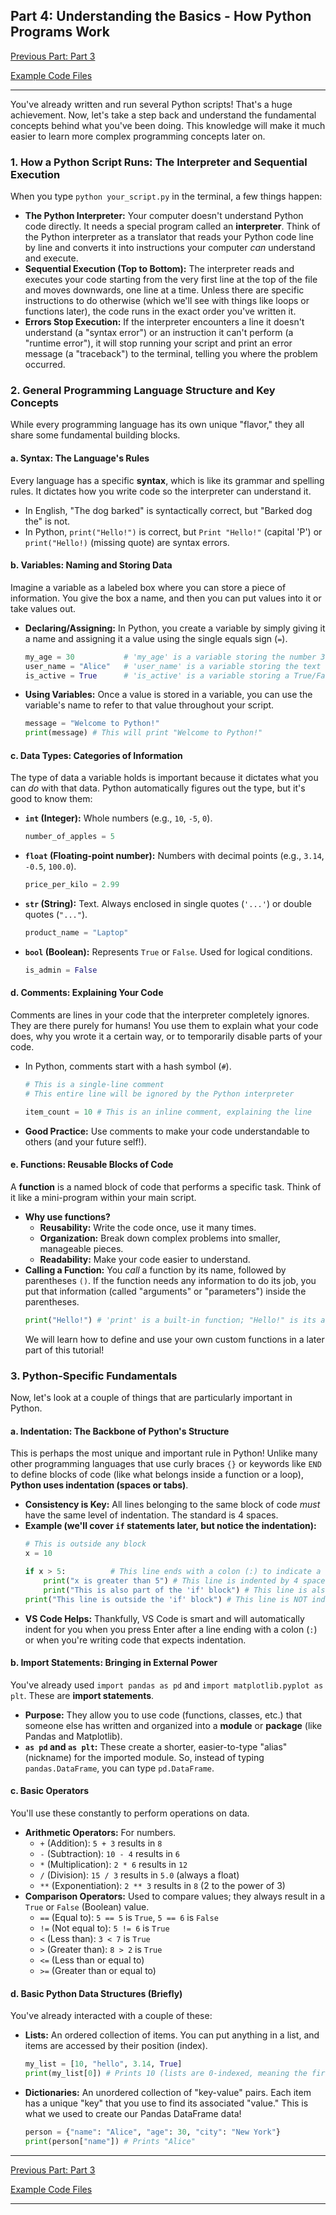 ## Part 4: Understanding the Basics - How Python Programs Work

[Previous Part: Part 3](Part%203%20-%20Your%20first%20python%20scripts%20-%20%22Hello%2C%20Data!%22.md)

[Example Code Files](../Section%201%20-%20Getting%20Started/example_code)

---


You've already written and run several Python scripts! That's a huge achievement. Now, let's take a step back and understand the fundamental concepts behind what you've been doing. This knowledge will make it much easier to learn more complex programming concepts later on.

### 1. How a Python Script Runs: The Interpreter and Sequential Execution

When you type `python your_script.py` in the terminal, a few things happen:

* **The Python Interpreter:** Your computer doesn't understand Python code directly. It needs a special program called an **interpreter**. Think of the Python interpreter as a translator that reads your Python code line by line and converts it into instructions your computer *can* understand and execute.
* **Sequential Execution (Top to Bottom):** The interpreter reads and executes your code starting from the very first line at the top of the file and moves downwards, one line at a time. Unless there are specific instructions to do otherwise (which we'll see with things like loops or functions later), the code runs in the exact order you've written it.
* **Errors Stop Execution:** If the interpreter encounters a line it doesn't understand (a "syntax error") or an instruction it can't perform (a "runtime error"), it will stop running your script and print an error message (a "traceback") to the terminal, telling you where the problem occurred.

### 2. General Programming Language Structure and Key Concepts

While every programming language has its own unique "flavor," they all share some fundamental building blocks.

#### a. Syntax: The Language's Rules

Every language has a specific **syntax**, which is like its grammar and spelling rules. It dictates how you write code so the interpreter can understand it.

* In English, "The dog barked" is syntactically correct, but "Barked dog the" is not.
* In Python, `print("Hello!")` is correct, but `Print "Hello!"` (capital 'P') or `print("Hello!)` (missing quote) are syntax errors.

#### b. Variables: Naming and Storing Data

Imagine a variable as a labeled box where you can store a piece of information. You give the box a name, and then you can put values into it or take values out.

* **Declaring/Assigning:** In Python, you create a variable by simply giving it a name and assigning it a value using the single equals sign (`=`).
    ```python
    my_age = 30           # 'my_age' is a variable storing the number 30
    user_name = "Alice"   # 'user_name' is a variable storing the text "Alice"
    is_active = True      # 'is_active' is a variable storing a True/False value
    ```
* **Using Variables:** Once a value is stored in a variable, you can use the variable's name to refer to that value throughout your script.
    ```python
    message = "Welcome to Python!"
    print(message) # This will print "Welcome to Python!"
    ```

#### c. Data Types: Categories of Information

The type of data a variable holds is important because it dictates what you can *do* with that data. Python automatically figures out the type, but it's good to know them:

* **`int` (Integer):** Whole numbers (e.g., `10`, `-5`, `0`).
    ```python
    number_of_apples = 5
    ```
* **`float` (Floating-point number):** Numbers with decimal points (e.g., `3.14`, `-0.5`, `100.0`).
    ```python
    price_per_kilo = 2.99
    ```
* **`str` (String):** Text. Always enclosed in single quotes (`'...'`) or double quotes (`"..."`).
    ```python
    product_name = "Laptop"
    ```
* **`bool` (Boolean):** Represents `True` or `False`. Used for logical conditions.
    ```python
    is_admin = False
    ```

#### d. Comments: Explaining Your Code

Comments are lines in your code that the interpreter completely ignores. They are there purely for humans! You use them to explain what your code does, why you wrote it a certain way, or to temporarily disable parts of your code.

* In Python, comments start with a hash symbol (`#`).
    ```python
    # This is a single-line comment
    # This entire line will be ignored by the Python interpreter

    item_count = 10 # This is an inline comment, explaining the line
    ```
* **Good Practice:** Use comments to make your code understandable to others (and your future self!).

#### e. Functions: Reusable Blocks of Code

A **function** is a named block of code that performs a specific task. Think of it like a mini-program within your main script.

* **Why use functions?**
    * **Reusability:** Write the code once, use it many times.
    * **Organization:** Break down complex problems into smaller, manageable pieces.
    * **Readability:** Make your code easier to understand.
* **Calling a Function:** You *call* a function by its name, followed by parentheses `()`. If the function needs any information to do its job, you put that information (called "arguments" or "parameters") inside the parentheses.
    ```python
    print("Hello!") # 'print' is a built-in function; "Hello!" is its argument
    ```
    We will learn how to define and use your own custom functions in a later part of this tutorial!

### 3. Python-Specific Fundamentals

Now, let's look at a couple of things that are particularly important in Python.

#### a. Indentation: The Backbone of Python's Structure

This is perhaps the most unique and important rule in Python! Unlike many other programming languages that use curly braces `{}` or keywords like `END` to define blocks of code (like what belongs inside a function or a loop), **Python uses indentation (spaces or tabs)**.

* **Consistency is Key:** All lines belonging to the same block of code *must* have the same level of indentation. The standard is 4 spaces.
* **Example (we'll cover `if` statements later, but notice the indentation):**
    ```python
    # This is outside any block
    x = 10

    if x > 5:          # This line ends with a colon (:) to indicate a new block is starting
        print("x is greater than 5") # This line is indented by 4 spaces
        print("This is also part of the 'if' block") # This line is also indented by 4 spaces
    print("This line is outside the 'if' block") # This line is NOT indented, so it runs after the 'if' block finishes
    ```
* **VS Code Helps:** Thankfully, VS Code is smart and will automatically indent for you when you press Enter after a line ending with a colon (`:`) or when you're writing code that expects indentation.

#### b. Import Statements: Bringing in External Power

You've already used `import pandas as pd` and `import matplotlib.pyplot as plt`. These are **import statements**.

* **Purpose:** They allow you to use code (functions, classes, etc.) that someone else has written and organized into a **module** or **package** (like Pandas and Matplotlib).
* **`as pd` and `as plt`:** These create a shorter, easier-to-type "alias" (nickname) for the imported module. So, instead of typing `pandas.DataFrame`, you can type `pd.DataFrame`.

#### c. Basic Operators

You'll use these constantly to perform operations on data.

* **Arithmetic Operators:** For numbers.
    * `+` (Addition): `5 + 3` results in `8`
    * `-` (Subtraction): `10 - 4` results in `6`
    * `*` (Multiplication): `2 * 6` results in `12`
    * `/` (Division): `15 / 3` results in `5.0` (always a float)
    * `**` (Exponentiation): `2 ** 3` results in `8` (2 to the power of 3)
* **Comparison Operators:** Used to compare values; they always result in a `True` or `False` (Boolean) value.
    * `==` (Equal to): `5 == 5` is `True`, `5 == 6` is `False`
    * `!=` (Not equal to): `5 != 6` is `True`
    * `<` (Less than): `3 < 7` is `True`
    * `>` (Greater than): `8 > 2` is `True`
    * `<=` (Less than or equal to)
    * `>=` (Greater than or equal to)

#### d. Basic Python Data Structures (Briefly)

You've already interacted with a couple of these:

* **Lists:** An ordered collection of items. You can put anything in a list, and items are accessed by their position (index).
    ```python
    my_list = [10, "hello", 3.14, True]
    print(my_list[0]) # Prints 10 (lists are 0-indexed, meaning the first item is at position 0)
    ```
* **Dictionaries:** An unordered collection of "key-value" pairs. Each item has a unique "key" that you use to find its associated "value." This is what we used to create our Pandas DataFrame data!
    ```python
    person = {"name": "Alice", "age": 30, "city": "New York"}
    print(person["name"]) # Prints "Alice"
    ```
---

[Previous Part: Part 3](../example_code/)

[Example Code Files](Part%204%20-%20Understanding%20the%20Basics%20-%20How%20Python%20Programs%20Work%2C%20pt.1.md)

---
